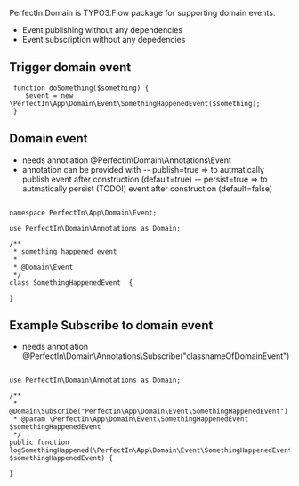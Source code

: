 PerfectIn.Domain is TYPO3.Flow package for supporting domain events.

- Event publishing without any dependencies
- Event subscription without any depedencies


## Trigger domain event

```
 function doSomething($something) {
 	$event = new \PerfectIn\App\Domain\Event\SomethingHappenedEvent($something);
 }
```
 
## Domain event

- needs annotiation @PerfectIn\Domain\Annotations\Event
- annotation can be provided with
-- publish=true => to autmatically publish event after construction (default=true)
-- persist=true => to autmatically persist (TODO!) event after construction (default=false)

 
```

namespace PerfectIn\App\Domain\Event;

use PerfectIn\Domain\Annotations as Domain;

/**
 * something happened event
 * 
 * @Domain\Event
 */
class SomethingHappenedEvent  {

}

```


## Example Subscribe to domain event


 - needs annotiation @PerfectIn\Domain\Annotations\Subscribe("classnameOfDomainEvent")

```

use PerfectIn\Domain\Annotations as Domain;

/**
 * @Domain\Subscribe("PerfectIn\App\Domain\Event\SomethingHappenedEvent")
 * @param \PerfectIn\App\Domain\Event\SomethingHappenedEvent $somethingHappenedEvent
 */
public function logSomethingHappened(\PerfectIn\App\Domain\Event\SomethingHappenedEvent $somethingHappenedEvent) {

}

```